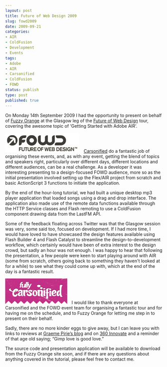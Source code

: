 ```yaml
---
layout: post
title: Future of Web Design 2009
slug: fowd2009
date: 2009-09-21
categories:
- AIR
- ColdFusion
- Development
- Events
tags:
- Adobe
- AIR
- Carsonified
- ColdFusion
- FOWD
status: publish
type: post
published: true
---
```

<p>On Monday 14th September 2009 I had the  opportunity to present on behalf of <a href="http://www.fuzzyorange.co.uk">Fuzzy Orange</a> at the Glasgow leg of the <a href="http://events.carsonified.com/fowd">Future of Web Design</a> tour, covering the awesome topic of ‘Getting Started with Adobe AIR’.</p>
<p><img class="size-full wp-image-501 alignleft" style="margin-right: 10px;" title="FOWD" src="/assets/uploads/2009/09/fowdlogo.png" alt="Future of Web Design" /> <a href="http://carsonified.com/ ">Carsonified</a> do a fantastic job of organising these events, and, as with any event, getting the blend of topics and speakers right, particularly over different days, different locations and different audiences, can be a real challenge. As a developer it was interesting presenting to a design-focused FOWD audience, more so as the initial presentation involved setting up the Flex/AIR project from scratch and basic ActionScript 3 functions to initiate the application.</p>
<p>By the end of the hour-long tutorial, we had built a unique desktop mp3 player application that loaded songs using a drag and drop interface. The application also made use of the remote data functions available through the HTTP Service classes and Flash remoting to use a ColdFusion component drawing data from the LastFM API.</p>
<p>Some of the feedback floating across Twitter was that the Glasgow session was very, some said too, focused on development. If I had more time, I would have loved to have showcased the design features available using Flash Builder 4 and Flash Catalyst to streamline the design-to-development workflow, which certainly would have been of extra interest to the design crowd, but sadly an hour was not enough. I was happy to hear that following the presentation, a few people were keen to start playing around with AIR (some from scratch, others going back to something they haven't looked at for a while) to see what they could come up with, which at the end of the day is a fantastic result.</p>
<p><img style="margin-right: 10px;" title="carsonifiedlogo" src="/assets/uploads/2009/09/carsonifiedlogo.png" alt="carsonifiedlogo" /> I would like to thank everyone at Carsonified and the FOWD event team for organising a fantastic tour and for having me on the schedule, and to Fuzzy Orange for letting me step in to present on their behalf.</p>
<p>Sadly, there are no more kinder eggs to give away, but I can leave you with links to reviews at <a href="http://graemepirie.com/future-of-web-design-glasgow-a-review/">Graeme Pirie’s blog</a> and on <a href="http://www.360innovate.co.uk/blog/2009/09/a-grand-day-out-at-the-fowd-event-glasgow-part-one/">360 Innovate</a> and a reminder of that age old saying;  “Gimp love is good love.”</p>
<p>The source code and presentation application will be available to download from the Fuzzy Orange site soon, and if there are any questions about anything covered in the tutorial, please feel free to contact me.</p>
